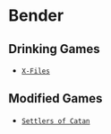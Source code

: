 # Bender

## Drinking Games

- [`X-Files`](/x-files/rules.md)

## Modified Games
- [`Settlers of Catan`](/settlers/2_person_rules.md)
